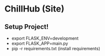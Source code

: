 # ChillHub (Site)

## Setup Project!
 - export FLASK_ENV=development
 - export FLASK_APP=main.py
 - pip -r requirements.txt (install requirements)
